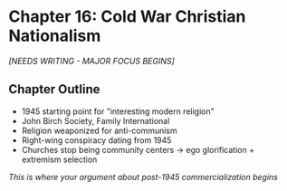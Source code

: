 # Chapter 16: Cold War Christian Nationalism

*[NEEDS WRITING - MAJOR FOCUS BEGINS]*

## Chapter Outline
- 1945 starting point for "interesting modern religion"
- John Birch Society, Family International
- Religion weaponized for anti-communism
- Right-wing conspiracy dating from 1945
- Churches stop being community centers → ego glorification + extremism selection

*This is where your argument about post-1945 commercialization begins*